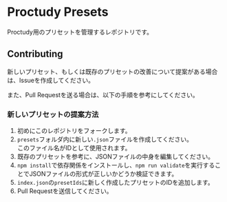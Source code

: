 # Proctudy Presets

Proctudy用のプリセットを管理するレポジトリです。

## Contributing

新しいプリセット、もしくは既存のプリセットの改善について提案がある場合は、Issueを作成してください。

また、Pull Requestを送る場合は、以下の手順を参考にしてください。

### 新しいプリセットの提案方法

1. 初めにこのレポジトリをフォークします。
2. `presets`フォルダ内に新しい`.json`ファイルを作成してください。<br>このファイル名がIDとして使用されます。
3. 既存のプリセットを参考に、JSONファイルの中身を編集してください。
4.  `npm install`で依存関係をインストールし、`npm run validate`を実行することでJSONファイルの形式が正しいかどうか検証できます。
5.  `index.json`の`presetIds`に新しく作成したプリセットのIDを追加します。
6.  Pull Requestを送信してください。
